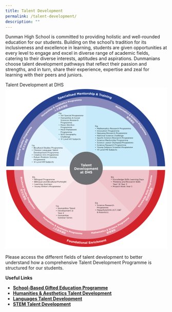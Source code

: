 ```yaml
---
title: Talent Development
permalink: /talent-development/
description: ""
---
```

Dunman High School is committed to providing holistic and well-rounded education for our students. Building on the school’s tradition for its inclusiveness and excellence in learning, students are given opportunities at every level to engage and excel in diverse range of academic fields, catering to their diverse interests, aptitudes and aspirations. Dunmanians choose talent development pathways that reflect their passion and strengths, and in turn, share their experience, expertise and zeal for learning with their peers and juniors.


Talent Development at DHS
![](/images/TalentDevelopmentDiagram1.gif)

Please access the different fields of talent development to better understand how a comprehensive Talent Development Programme is structured for our students.

**Useful Links**

*   [**School-Based Gifted Education Programme**](/development/td-sbge-programme/)
*   **[Humanities & Aesthetics Talent Development](/development/td-humanities-aesthetics-talent-development/)**
*   **[Languages Talent Development](/development/td-languages/)** 
*   **[STEM Talent Development](/development/td-stem/)**